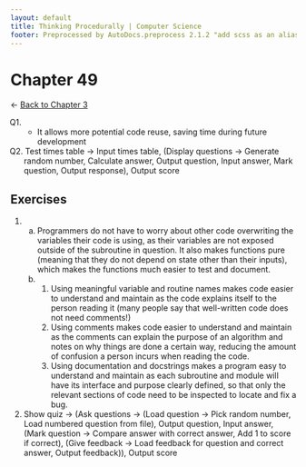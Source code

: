 ```yaml
---
layout: default
title: Thinking Procedurally | Computer Science
footer: Preprocessed by AutoDocs.preprocess 2.1.2 "add scss as an alias for css" ⓒ Starwort, 2020
---
```


<style>
    :not(ul) + ol {
        counter-reset: list-ctr;
        list-style-type: none;
        list-style-position: outside;
    }
    :not(ul) + ol > li {
        counter-increment: list-ctr;
    }
    :not(ul) + ol > li::before {
        content:"Q" counter(list-ctr) ". ";
        margin-left: -25px;
    }
    ol ul {
        list-style-type: lower-alpha;
    }
    ol ul ul {
        list-style-type: lower-roman;
    }
    /* ul ol {
        list-style-type: circle;
    } */
    ol ol {
        list-style-type: circle;
    }
    ul {
        list-style-type: decimal;
    }
    ul ul {
        list-style-type: lower-alpha;
    }
    ul ul ul {
        list-style-type: lower-roman;
    }
</style>
# Chapter 49

← [Back to Chapter 3](./index.html)

1. &#x200b;
    1. It allows more potential code reuse, saving time during future development
2. Test times table → Input times table, (Display questions → Generate random number, Calculate answer, Output question, Input answer, Mark question, Output response), Output score

## Exercises

- &#x200b;
    - Programmers do not have to worry about other code overwriting the variables their code is using, as their variables are not exposed outside of the subroutine in question. It also makes functions pure (meaning that they do not depend on state other than their inputs), which makes the functions much easier to test and document.
    - &#x200b;
        1. Using meaningful variable and routine names makes code easier to understand and maintain as the code explains itself to the person reading it (many people say that well-written code does not need comments!)
        2. Using comments makes code easier to understand and maintain as the comments can explain the purpose of an algorithm and notes on why things are done a certain way, reducing the amount of confusion a person incurs when reading the code.
        3. Using documentation and docstrings makes a program easy to understand and maintain as each subroutine and module will have its interface and purpose clearly defined, so that only the relevant sections of code need to be inspected to locate and fix a bug.
- Show quiz → (Ask questions → (Load question → Pick random number, Load numbered question from file), Output question, Input answer, (Mark question → Compare answer with correct answer, Add 1 to score if correct), (Give feedback → Load feedback for question and correct answer, Output feedback)), Output score